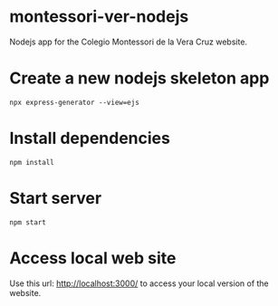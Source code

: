 # montessori-ver-nodejs

Nodejs app for the Colegio Montessori de la Vera Cruz website.

# Create a new nodejs skeleton app

```shell
npx express-generator --view=ejs
```

# Install dependencies
```shell
npm install
```

# Start server
```shell
npm start
```

# Access local web site
Use this url: [http://localhost:3000/](http://localhost:3000/) to access your local version of the website.